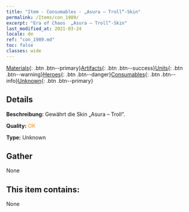 ```yaml
---
title: "Item - Consumables - „Asura – Troll“-Skin"
permalink: /Items/con_1989/
excerpt: "Era of Chaos  „Asura – Troll“-Skin"
last_modified_at: 2021-03-24
locale: de
ref: "con_1989.md"
toc: false
classes: wide
---
```

 [Materials](/de/Items/){: .btn .btn--primary}[Artifacts](/de/Items/Artifacts/){: .btn .btn--success}[Units](/de/Items/Units/){: .btn .btn--warning}[Heroes](/de/Items/Heroes/){: .btn .btn--danger}[Consumables](/de/Items/Consumables/){: .btn .btn--info}[Unknown](/de/Items/Unknown/){: .btn .btn--primary}

## Details
 **Beschreibung:** Gewährt die Skin „Asura – Troll“.

 **Quality:** <span style="color: #FF8C00">OK</span>

 **Type:** Unknown

## Gather

  None

## This item contains:

  None

